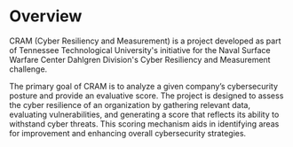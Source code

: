# Overview
CRAM (Cyber Resiliency and Measurement) is a project developed as part of Tennessee Technological University's initiative for the Naval Surface Warfare Center Dahlgren Division's Cyber Resiliency and Measurement challenge.

The primary goal of CRAM is to analyze a given company’s cybersecurity posture and provide an evaluative score. The project is designed to assess the cyber resilience of an organization by gathering relevant data, evaluating vulnerabilities, and generating a score that reflects its ability to withstand cyber threats. This scoring mechanism aids in identifying areas for improvement and enhancing overall cybersecurity strategies.
